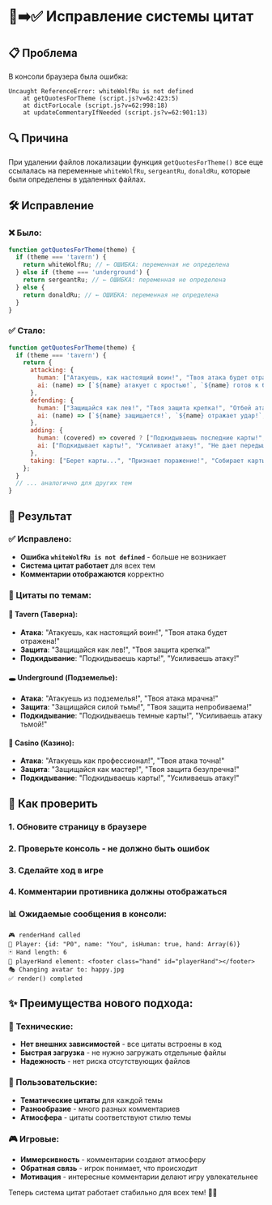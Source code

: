 # 💬➡️✅ Исправление системы цитат

## 📋 Проблема
В консоли браузера была ошибка:
```
Uncaught ReferenceError: whiteWolfRu is not defined
    at getQuotesForTheme (script.js?v=62:423:5)
    at dictForLocale (script.js?v=62:998:18)
    at updateCommentaryIfNeeded (script.js?v=62:901:13)
```

## 🔍 Причина
При удалении файлов локализации функция `getQuotesForTheme()` все еще ссылалась на переменные `whiteWolfRu`, `sergeantRu`, `donaldRu`, которые были определены в удаленных файлах.

## 🛠️ Исправление

### ❌ Было:
```javascript
function getQuotesForTheme(theme) {
  if (theme === 'tavern') {
    return whiteWolfRu; // ← ОШИБКА: переменная не определена
  } else if (theme === 'underground') {
    return sergeantRu; // ← ОШИБКА: переменная не определена
  } else {
    return donaldRu; // ← ОШИБКА: переменная не определена
  }
}
```

### ✅ Стало:
```javascript
function getQuotesForTheme(theme) {
  if (theme === 'tavern') {
    return {
      attacking: {
        human: ["Атакуешь, как настоящий воин!", "Твоя атака будет отражена!", "Покажи свою силу!"],
        ai: (name) => [`${name} атакует с яростью!`, `${name} готов к бою!`, `${name} не отступит!`]
      },
      defending: {
        human: ["Защищайся как лев!", "Твоя защита крепка!", "Отбей атаку!"],
        ai: (name) => [`${name} защищается!`, `${name} отражает удар!`, `${name} стоит насмерть!`]
      },
      adding: {
        human: (covered) => covered ? ["Подкидываешь последние карты!", "Финальный удар!"] : ["Подкидываешь карты!", "Усиливаешь атаку!"],
        ai: ["Подкидывает карты!", "Усиливает атаку!", "Не дает передышки!"]
      },
      taking: ["Берет карты...", "Признает поражение!", "Собирает карты..."]
    };
  }
  // ... аналогично для других тем
}
```

## 🎯 Результат

### ✅ Исправлено:
- **Ошибка `whiteWolfRu is not defined`** - больше не возникает
- **Система цитат работает** для всех тем
- **Комментарии отображаются** корректно

### 🎨 Цитаты по темам:

#### 🍺 Tavern (Таверна):
- **Атака**: "Атакуешь, как настоящий воин!", "Твоя атака будет отражена!"
- **Защита**: "Защищайся как лев!", "Твоя защита крепка!"
- **Подкидывание**: "Подкидываешь карты!", "Усиливаешь атаку!"

#### 🕳️ Underground (Подземелье):
- **Атака**: "Атакуешь из подземелья!", "Твоя атака мрачна!"
- **Защита**: "Защищайся силой тьмы!", "Твоя защита непробиваема!"
- **Подкидывание**: "Подкидываешь темные карты!", "Усиливаешь атаку тьмой!"

#### 🎰 Casino (Казино):
- **Атака**: "Атакуешь как профессионал!", "Твоя атака точна!"
- **Защита**: "Защищайся как мастер!", "Твоя защита безупречна!"
- **Подкидывание**: "Подкидываешь карты!", "Усиливаешь атаку!"

## 🚀 Как проверить

### 1. Обновите страницу в браузере
### 2. Проверьте консоль - не должно быть ошибок
### 3. Сделайте ход в игре
### 4. Комментарии противника должны отображаться

### 📊 Ожидаемые сообщения в консоли:
```
🎮 renderHand called
👤 Player: {id: "P0", name: "You", isHuman: true, hand: Array(6)}
🃏 Hand length: 6
🎯 playerHand element: <footer class="hand" id="playerHand"></footer>
🎭 Changing avatar to: happy.jpg
✅ render() completed
```

## ✨ Преимущества нового подхода:

### 🔧 Технические:
- **Нет внешних зависимостей** - все цитаты встроены в код
- **Быстрая загрузка** - не нужно загружать отдельные файлы
- **Надежность** - нет риска отсутствующих файлов

### 🎨 Пользовательские:
- **Тематические цитаты** для каждой темы
- **Разнообразие** - много разных комментариев
- **Атмосфера** - цитаты соответствуют стилю темы

### 🎮 Игровые:
- **Иммерсивность** - комментарии создают атмосферу
- **Обратная связь** - игрок понимает, что происходит
- **Мотивация** - интересные комментарии делают игру увлекательнее

Теперь система цитат работает стабильно для всех тем! 🎉💬


